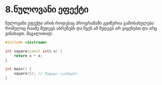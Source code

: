 # 8.ნულოვანი ეფექტი

ნულოვანი ეფექტი არის როდესაც პროგრამაში გვიწერია გამოსახულება რომელიც რაიმე
შედეგს აბრუნებს და ჩვენ ამ შედეგს არ ვიყენებთ და არც ვინახავთ.
მაგალითად:

```cpp
#include <iostream>

int square(const int& x) {
    return x * x;
}

int main() {
    square(5); // შედეგი იკარგება
}
```